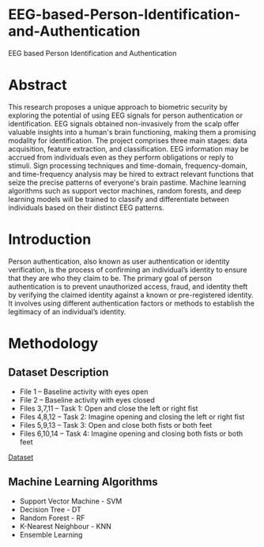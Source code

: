 # EEG-based-Person-Identification-and-Authentication
EEG based Person Identification and Authentication
<h1>Abstract</h1>
<p>This research proposes a unique approach to biometric security by exploring the potential of using EEG signals for person authentication or identification. EEG signals obtained non-invasively from the scalp offer valuable insights into a human's brain functioning, making them a promising modality for identification. The project comprises three main stages: data acquisition, feature extraction, and classification. EEG information may be accrued from individuals even as they perform obligations or reply to stimuli. Sign processing techniques and time-domain, frequency-domain, and time-frequency analysis may be hired to extract relevant functions that seize the precise patterns of everyone's brain pastime. Machine learning algorithms such as support vector machines, random forests, and deep learning models will be trained to classify and differentiate between individuals based on their distinct EEG patterns.</p>
<h1>Introduction</h1>
<p>Person authentication, also known as user authentication or identity verification, is the process of confirming an individual’s identity to ensure that they are who they claim to be. The primary goal of person authentication is to prevent unauthorized access, fraud, and identity theft by verifying the claimed identity against a known or pre-registered identity. It involves using different authentication factors or methods to establish the legitimacy of an individual’s identity.</p>
<h1>Methodology</h1>
<h2>Dataset Description</h2>
<ul>
  <li>File 1 – Baseline activity with eyes open</li>
  <li>File 2 – Baseline activity with eyes closed</li>
  <li>Files 3,7,11 – Task 1: Open and close the left or right fist</li>
  <li>Files 4,8,12 – Task 2: Imagine opening and closing the left or right fist</li>
  <li>Files 5,9,13 – Task 3: Open and close both fists or both feet</li>
  <li>Files 6,10,14 – Task 4: Imagine opening and closing both fists or both feet</li>
</ul>
<a href="https://physionet.org/content/eegmmidb/1.0.0/">Dataset</a>
<h2>Machine Learning Algorithms</h2>
<ul>
  <li>Support Vector Machine - SVM</li>
  <li>Decision Tree - DT</li>
  <li>Random Forest - RF</li>
  <li>K-Nearest Neighbour - KNN</li>
  <li>Ensemble Learning</li>
</ul>
